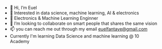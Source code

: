 - 👋 Hi, I’m Euel
- 👀 Interested in data science, machine learning, AI & electronics
- 🌱 Electronics & Machine Learning Enginner    
- 💞️ I’m looking to collaborate on smart people that shares the same vision 
- 📫 you can reach me out through my email euelfantaye@gmail.com
- Currently I'm learning Data Science and machine learning @ 10 Academy 
<!---
heavye/heavye is a ✨ special ✨ repository because its `README.md` (this file) appears on your GitHub profile.
You can click the Preview link to take a look at your changes.
--->
